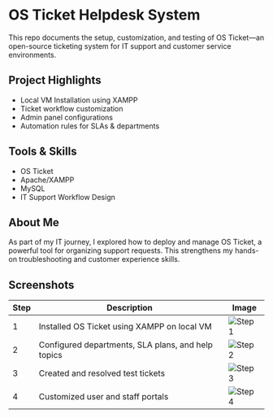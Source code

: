 # OS Ticket Helpdesk System

This repo documents the setup, customization, and testing of OS Ticket—an open-source ticketing system for IT support and customer service environments.

## Project Highlights
- Local VM Installation using XAMPP
- Ticket workflow customization
- Admin panel configurations
- Automation rules for SLAs & departments

## Tools & Skills
- OS Ticket
- Apache/XAMPP
- MySQL
- IT Support Workflow Design

## About Me
As part of my IT journey, I explored how to deploy and manage OS Ticket, a powerful tool for organizing support requests. This strengthens my hands-on troubleshooting and customer experience skills.

## Screenshots

| Step | Description | Image |
|------|-------------|-------|
| 1 | Installed OS Ticket using XAMPP on local VM | ![Step 1](screenshots/install-screen.png) |
| 2 | Configured departments, SLA plans, and help topics | ![Step 2](screenshots/config-screen.png) |
| 3 | Created and resolved test tickets | ![Step 3](screenshots/ticket-test.png) |
| 4 | Customized user and staff portals | ![Step 4](screenshots/custom-theme.png) |
